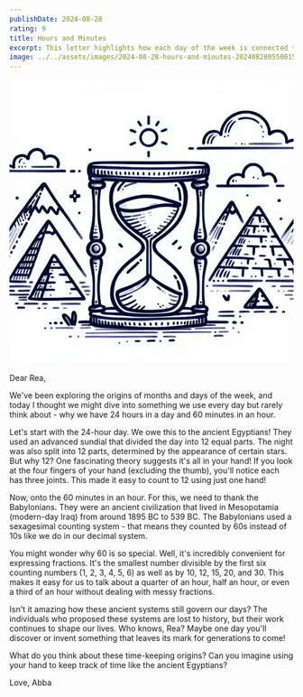 ```yaml
---
publishDate: 2024-08-28
rating: 9
title: Hours and Minutes
excerpt: This letter highlights how each day of the week is connected to a specific heavenly body, with Monday being associated with the Moon, Tuesday with Mars, and so on, as observed by ancient Babylonians who created the seven-day week.
image: ../../assets/images/2024-08-28-hours-and-minutes-20240828055001501.webp
---
```


![center|300](../../assets/images/2024-08-28-hours-and-minutes-20240828055001501.webp)

Dear Rea,

We've been exploring the origins of months and days of the week, and today I thought we might dive into something we use every day but rarely think about - why we have 24 hours in a day and 60 minutes in an hour.

Let's start with the 24-hour day. We owe this to the ancient Egyptians! They used an advanced sundial that divided the day into 12 equal parts. The night was also split into 12 parts, determined by the appearance of certain stars. But why 12? One fascinating theory suggests it's all in your hand! If you look at the four fingers of your hand (excluding the thumb), you'll notice each has three joints. This made it easy to count to 12 using just one hand!

Now, onto the 60 minutes in an hour. For this, we need to thank the Babylonians. They were an ancient civilization that lived in Mesopotamia (modern-day Iraq) from around 1895 BC to 539 BC. The Babylonians used a sexagesimal counting system - that means they counted by 60s instead of 10s like we do in our decimal system.

You might wonder why 60 is so special. Well, it's incredibly convenient for expressing fractions. It's the smallest number divisible by the first six counting numbers (1, 2, 3, 4, 5, 6) as well as by 10, 12, 15, 20, and 30. This makes it easy for us to talk about a quarter of an hour, half an hour, or even a third of an hour without dealing with messy fractions.

Isn't it amazing how these ancient systems still govern our days? The individuals who proposed these systems are lost to history, but their work continues to shape our lives. Who knows, Rea? Maybe one day you'll discover or invent something that leaves its mark for generations to come!

What do you think about these time-keeping origins? Can you imagine using your hand to keep track of time like the ancient Egyptians?

Love, Abba
